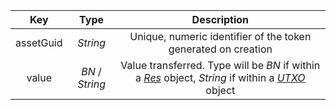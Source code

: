 |    Key    |   Type   | Description |
| :-------: | :------: | :---------: |
| assetGuid | *String* |    Unique, numeric identifier of the token generated on creation         |
|   value   |   *BN* / *String*   |    Value transferred. Type will be *BN* if within a [*Res*](/docs/dev-resources/documentation/javascript-sdk-ref/types#res) object, *String* if within a [*UTXO*](/docs/dev-resources/documentation/javascript-sdk-ref/types#utxo) object         |
